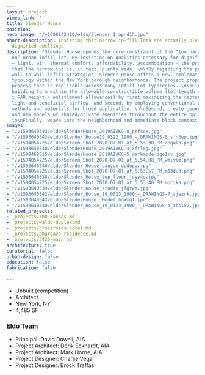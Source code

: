 ```yaml
---
layout: project
vimeo_link: ''
title: Slender House
position: 
hero_image: "/v1600142410/eldo/Slender_1_apnd1h.jpg"
short-description: Insisting that narrow in-fill lots are actually plenty wide for
  dignified dwellings
description: "Slender House upends the core constraint of the “too narrow to build
  on” urban infill lot. By insisting on qualities necessary for dignified dwellings
  – light, air, thermal comfort, affordability, accommodation – the project shows
  that the narrow lot is, in fact, plenty wide. \n\nBy rejecting the presumption of
  wall-to-wall infill strategies, Slender House offers a new, emblematic row house
  typology within the New York borough neighborhoods. The project proposes a three-step
  process that is replicable across many infill lot typologies. \n\nFirst, optimize
  building form within the allowable constructible volume (lot length x lot depth
  x FAR height + entitlement allowances) by first maximizing the capture of natural
  light and beneficial airflow, and second, by employing conventional construction
  methods and materials for broad application. \n\nSecond, create generous interiors
  and new models of shared/private amenities throughout the entire building and site.
  \n\nFinally, weave into the neighborhood and immediate block context."
images:
- "/v1593640343/eldo/SlenderHouse_2019AIAKC-8_psfsox.jpg"
- "/v1593640343/eldo/Slender_House19_0323_1900_-_DRAWINGS-6_sfn3ep.jpg"
- "/v1594054725/eldo/Screen_Shot_2020-07-01_at_5.53.30_PM_e8qalb.png"
- "/v1593640340/eldo/SlenderHouse_2019AIAKC-4_xfrlxg.jpg"
- "/v1598468015/eldo/SlenderHouse_2019AIAKC-5_darkmode_qge1rv.jpg"
- "/v1594054725/eldo/Screen_Shot_2020-07-01_at_5.54.08_PM_wmlvlm.png"
- "/v1593640340/eldo/Slender_House_canyon_dpdupg.jpg"
- "/v1594054725/eldo/Screen_Shot_2020-07-01_at_5.53.57_PM_m13du3.png"
- "/v1593640338/eldo/Slender_House_top_floor_jdyy4s.jpg"
- "/v1594054725/eldo/Screen_Shot_2020-07-01_at_5.53.40_PM_mpcika.png"
- "/v1593640339/eldo/Slender_House_studio_jfgrws.jpg"
- "/v1593640342/eldo/Slender_House_19_0323_1900_-_DRAWINGS-7_sjezrk.jpg"
- "/v1593640343/eldo/SlenderHouse__Model_hgxmqf.jpg"
- "/v1593640340/eldo/Slender_House_19_0323_1900_-_DRAWINGS-4_xbsl57.jpg"
related_projects:
- _projects/300-kansas.md
- _projects/waldo-duplex.md
- _projects/crossroads-hotel.md
- _projects/bhargava-residence.md
- _projects/3435-main.md
architecture: true
curatorial: false
urban-design: false
education: false
fabrication: false

---
```

* Unbuilt (competition)
* Architect
* New York, NY
* 4,485 SF

### Eldo Team

* Principal: David Dowell, AIA
* Project Architect: Derik Eckhardt, AIA
* Project Architect: Mark Horne, AIA
* Project Designer: Charlie Vega
* Project Designer: Brock Traffas